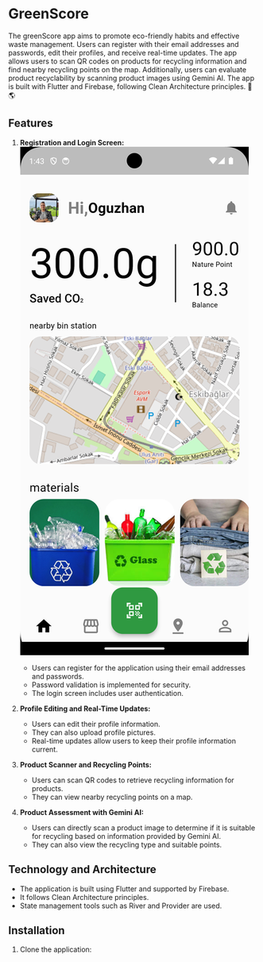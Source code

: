 # GreenScore

The greenScore app aims to promote eco-friendly habits and effective waste management. Users can register with their email addresses and passwords, edit their profiles, and receive real-time updates. The app allows users to scan QR codes on products for recycling information and find nearby recycling points on the map. Additionally, users can evaluate product recyclability by scanning product images using Gemini AI. The app is built with Flutter and Firebase, following Clean Architecture principles. 🌿🌎






## Features

1. **Registration and Login Screen:**
![Home Screen](GreenScoreImages/Screenshot_1718880197.png)
   - Users can register for the application using their email addresses and passwords.
   - Password validation is implemented for security.
   - The login screen includes user authentication.

3. **Profile Editing and Real-Time Updates:**
   - Users can edit their profile information.
   - They can also upload profile pictures.
   - Real-time updates allow users to keep their profile information current.

4. **Product Scanner and Recycling Points:**
   - Users can scan QR codes to retrieve recycling information for products.
   - They can view nearby recycling points on a map.

5. **Product Assessment with Gemini AI:**
   - Users can directly scan a product image to determine if it is suitable for recycling based on information provided by Gemini AI.
   - They can also view the recycling type and suitable points.

## Technology and Architecture

- The application is built using Flutter and supported by Firebase.
- It follows Clean Architecture principles.
- State management tools such as River and Provider are used.

## Installation

1. Clone the application:
